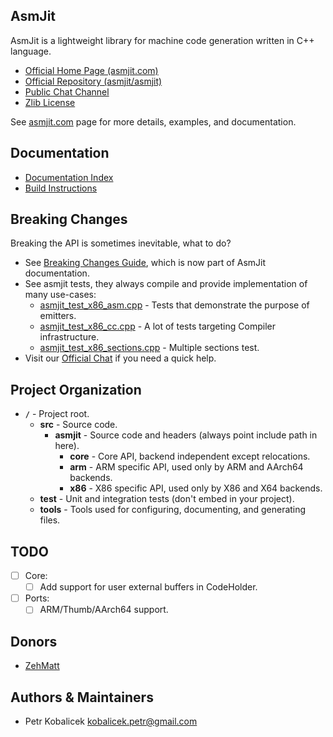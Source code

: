 AsmJit
------

AsmJit is a lightweight library for machine code generation written in C++ language.

  * [Official Home Page (asmjit.com)](https://asmjit.com)
  * [Official Repository (asmjit/asmjit)](https://github.com/asmjit/asmjit)
  * [Public Chat Channel](https://gitter.im/asmjit/asmjit)
  * [Zlib License](./LICENSE.md)

See [asmjit.com](https://asmjit.com) page for more details, examples, and documentation.

Documentation
-------------

  * [Documentation Index](https://asmjit.com/doc/index.html)
  * [Build Instructions](https://asmjit.com/doc/group__asmjit__build.html)

Breaking Changes
----------------

Breaking the API is sometimes inevitable, what to do?

  * See [Breaking Changes Guide](https://asmjit.com/doc/group__asmjit__breaking__changes.html), which is now part of AsmJit documentation.
  * See asmjit tests, they always compile and provide implementation of many use-cases:
    * [asmjit_test_x86_asm.cpp](./test/asmjit_test_x86_asm.cpp) - Tests that demonstrate the purpose of emitters.
    * [asmjit_test_x86_cc.cpp](./test/asmjit_test_x86_cc.cpp) - A lot of tests targeting Compiler infrastructure.
    * [asmjit_test_x86_sections.cpp](./test/asmjit_test_x86_sections.cpp) - Multiple sections test.
  * Visit our [Official Chat](https://gitter.im/asmjit/asmjit) if you need a quick help.

Project Organization
--------------------

  * **`/`**        - Project root.
    * **src**      - Source code.
      * **asmjit** - Source code and headers (always point include path in here).
        * **core** - Core API, backend independent except relocations.
        * **arm**  - ARM specific API, used only by ARM and AArch64 backends.
        * **x86**  - X86 specific API, used only by X86 and X64 backends.
    * **test**     - Unit and integration tests (don't embed in your project).
    * **tools**    - Tools used for configuring, documenting, and generating files.

TODO
----

  * [ ] Core:
    * [ ] Add support for user external buffers in CodeHolder.
  * [ ] Ports:
    * [ ] ARM/Thumb/AArch64 support.

Donors
------

  * [ZehMatt](https://github.com/ZehMatt)


Authors & Maintainers
---------------------

  * Petr Kobalicek <kobalicek.petr@gmail.com>
